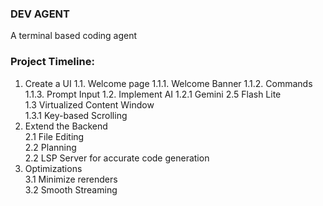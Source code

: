 ### DEV AGENT
A terminal based coding agent

### Project Timeline:
1. Create a UI
  1.1. Welcome page
    1.1.1. Welcome Banner
    1.1.2. Commands
    1.1.3. Prompt Input
  1.2. Implement AI
    1.2.1 Gemini 2.5 Flash Lite<br>
  1.3 Virtualized Content Window<br>
    1.3.1 Key-based Scrolling<br>
2. Extend the Backend<br>
    2.1 File Editing<br>
    2.2 Planning<br>
    2.2 LSP Server for accurate code generation<br>
3. Optimizations<br>
    3.1 Minimize rerenders<br>
    3.2 Smooth Streaming<br>